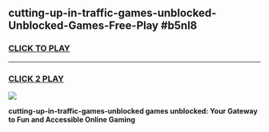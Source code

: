 
## cutting-up-in-traffic-games-unblocked-Unblocked-Games-Free-Play #b5nl8
<h3>
<a href="https://us.freeplayer.one?title=cutting-up-in-traffic-games-unblocked&ref=9M">CLICK TO PLAY</a></h3>
<hr>

<h3>
<a href="https://us.freeplayer.one?title=cutting-up-in-traffic-games-unblocked&ref=9M">CLICK 2 PLAY</a>
  
</h3>

<a href="https://us.freeplayer.one?title=cutting-up-in-traffic-games-unblocked&ref=9M"><img src="https://clearcache.store/games.png"></a>


**cutting-up-in-traffic-games-unblocked games unblocked: Your Gateway to Fun and Accessible Online Gaming**

